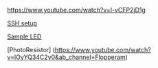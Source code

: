 https://www.youtube.com/watch?v=I-vCFP2jD1g

[SSH setup](https://medium.com/@tzhenghao/how-to-ssh-into-your-raspberry-pi-with-a-mac-and-ethernet-cable-636a197d055)

[Sample LED](https://www.youtube.com/watch?v=w_z0BUkzbIg&ab_channel=ConfidingRPi)

[PhotoResistor] (https://www.youtube.com/watch?v=IOyYQ34C2y0&ab_channel=Flopperam)